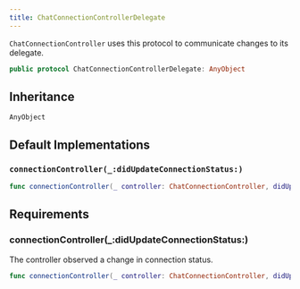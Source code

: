 ```yaml
---
title: ChatConnectionControllerDelegate
---
```


`ChatConnectionController` uses this protocol to communicate changes to its delegate.

``` swift
public protocol ChatConnectionControllerDelegate: AnyObject 
```

## Inheritance

`AnyObject`

## Default Implementations

### `connectionController(_:didUpdateConnectionStatus:)`

``` swift
func connectionController(_ controller: ChatConnectionController, didUpdateConnectionStatus status: ConnectionStatus) 
```

## Requirements

### connectionController(\_:​didUpdateConnectionStatus:​)

The controller observed a change in connection status.

``` swift
func connectionController(_ controller: ChatConnectionController, didUpdateConnectionStatus status: ConnectionStatus)
```
